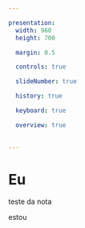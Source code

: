 ```yaml
---

presentation:
  width: 960
  height: 700

  margin: 0.5

  controls: true

  slideNumber: true

  history: true

  keyboard: true

  overview: true
  

---
```


<!-- slide  -->
# Eu
<!-- slide  -->
teste da nota
<!-- slide vertical=true -->
estou
